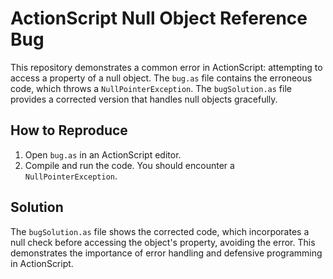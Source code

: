 # ActionScript Null Object Reference Bug

This repository demonstrates a common error in ActionScript: attempting to access a property of a null object.  The `bug.as` file contains the erroneous code, which throws a `NullPointerException`. The `bugSolution.as` file provides a corrected version that handles null objects gracefully.

## How to Reproduce

1. Open `bug.as` in an ActionScript editor.
2. Compile and run the code. You should encounter a `NullPointerException`. 

## Solution

The `bugSolution.as` file shows the corrected code, which incorporates a null check before accessing the object's property, avoiding the error. This demonstrates the importance of error handling and defensive programming in ActionScript.